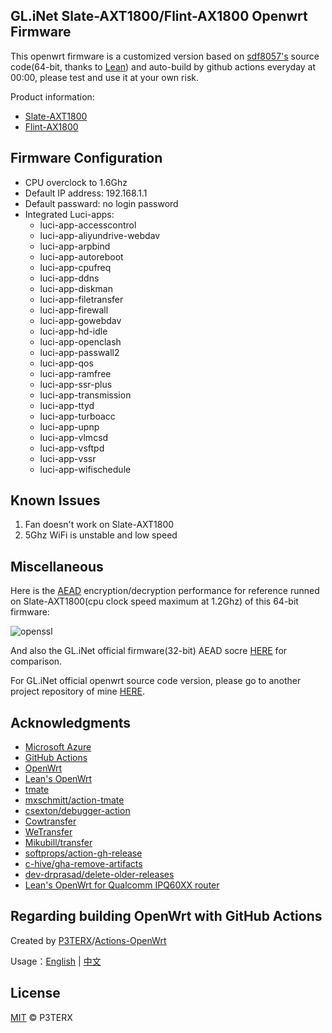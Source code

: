 ## GL.iNet Slate-AXT1800/Flint-AX1800 Openwrt Firmware

This openwrt firmware is a customized version based on [sdf8057's](https://github.com/sdf8057/ipq6000) source code(64-bit, thanks to [Lean](https://github.com/coolsnowwolf/openwrt-gl-ax1800)) and auto-build by github actions everyday at 00:00, please test and use it at your own risk.

Product information: 
- [Slate-AXT1800](https://www.gl-inet.com/products/gl-axt1800/)
- [Flint-AX1800](https://www.gl-inet.com/products/gl-ax1800/)

## Firmware Configuration

- CPU overclock to 1.6Ghz
- Default IP address: 192.168.1.1
- Default passward: no login password
- Integrated Luci-apps:
  - luci-app-accesscontrol
  - luci-app-aliyundrive-webdav
  - luci-app-arpbind
  - luci-app-autoreboot
  - luci-app-cpufreq
  - luci-app-ddns
  - luci-app-diskman
  - luci-app-filetransfer
  - luci-app-firewall
  - luci-app-gowebdav
  - luci-app-hd-idle
  - luci-app-openclash
  - luci-app-passwall2
  - luci-app-qos
  - luci-app-ramfree
  - luci-app-ssr-plus
  - luci-app-transmission
  - luci-app-ttyd
  - luci-app-turboacc
  - luci-app-upnp
  - luci-app-vlmcsd
  - luci-app-vsftpd
  - luci-app-vssr
  - luci-app-wifischedule

## Known Issues
1. Fan doesn't work on Slate-AXT1800
2. 5Ghz WiFi is unstable and low speed

## Miscellaneous

Here is the [AEAD](https://en.wikipedia.org/wiki/Authenticated_encryption) encryption/decryption performance for reference runned on Slate-AXT1800(cpu clock speed maximum at 1.2Ghz) of this 64-bit firmware:

![openssl](https://user-images.githubusercontent.com/59375032/230366272-cb52edd6-f56e-4c5b-b398-a1da9282dfa0.jpg)

And also the GL.iNet official firmware(32-bit) AEAD socre [HERE](https://forum.gl-inet.cn/forum.php?mod=viewthread&tid=311&extra=page%3D1) for comparison.

For GL.iNet official openwrt source code version, please go to another project repository of mine [HERE](https://github.com/eggydutch/gl.inet-ax-series).

## Acknowledgments

- [Microsoft Azure](https://azure.microsoft.com)
- [GitHub Actions](https://github.com/features/actions)
- [OpenWrt](https://github.com/openwrt/openwrt)
- [Lean's OpenWrt](https://github.com/coolsnowwolf/lede)
- [tmate](https://github.com/tmate-io/tmate)
- [mxschmitt/action-tmate](https://github.com/mxschmitt/action-tmate)
- [csexton/debugger-action](https://github.com/csexton/debugger-action)
- [Cowtransfer](https://cowtransfer.com)
- [WeTransfer](https://wetransfer.com/)
- [Mikubill/transfer](https://github.com/Mikubill/transfer)
- [softprops/action-gh-release](https://github.com/softprops/action-gh-release)
- [c-hive/gha-remove-artifacts](https://github.com/c-hive/gha-remove-artifacts)
- [dev-drprasad/delete-older-releases](https://github.com/dev-drprasad/delete-older-releases)
- [Lean's OpenWrt for Qualcomm IPQ60XX router](https://github.com/coolsnowwolf/openwrt-gl-ax1800)

## Regarding building OpenWrt with GitHub Actions

Created by [P3TERX](https://github.com/P3TERX)/[Actions-OpenWrt](https://github.com/P3TERX/Actions-OpenWrt)

Usage：[English](https://github.com/P3TERX/Actions-OpenWrt) | [中文](https://p3terx.com/archives/build-openwrt-with-github-actions.html)

## License

[MIT](https://github.com/P3TERX/Actions-OpenWrt/blob/main/LICENSE) © P3TERX
